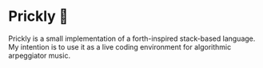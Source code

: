 # Prickly :cactus:

Prickly is a small implementation of a forth-inspired stack-based language. My intention is to use it as a live coding environment for algorithmic arpeggiator music.
